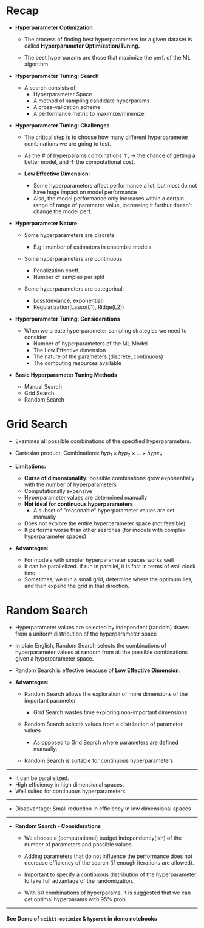 # Recap

- **Hyperparameter Optimization**
  
    - The process of finding best hyperparameters for a given dataset is called **Hyperparameter Optimization/Tuning.**

    - The best hyperparams are those that maximize the perf. of the ML algorithm.

- **Hyperparameter Tuning: Search**

    - A search consists of:
      - Hyperparameter Space
      - A method of sampling candidate hyperparams
      - A cross-validation scheme
      - A performance metric to maximize/minimize.

- **Hyperparameter Tuning: Challenges**

    - The critical step is to choose how many different hyperparameter combinations we are going to test.
    
    - As the # of hyperparams combinations $\uparrow$, $\rightarrow$ the chance of getting a better model, and $\uparrow$ the computational cost.

    - **Low Effective Dimension:** 
      - Some hyperparameters affect performance a lot, but most do not have huge impact on model performance
      - Also, the model performance only increases within a certain range of range of parameter value, increasing it furthur doesn't change the model perf.

- **Hyperparameter Nature**

    - Some hyperparameters are discrete
      - E.g.: number of estimators in ensemble models
    
    - Some hyperparameters are continuous
        - Penalization coeff.
        - Number of samples per split
    
    - Some hyperparameters are categorical:
      - Loss(deviance, exponential)
      - Regularization(Lasso(L1), Ridge(L2))

- **Hyperparameter Tuning: Considerations**
  
  -  When we create hyperparameter sampling strategies we need to consider:
     -  Number of hyperparameters of the ML Model
     -  The Low Effective dimension
     -  The nature of the parameters (discrete, continuous)
     -  The computing resources available

- **Basic Hyperparameter Tuning Methods**
    - Manual Search
    - Grid Search
    - Random Search


# Grid Search

- Examines all possible combinations of the specified hyperparameters.
- Cartesian product, Combinations: $hyp_1 \times hyp_2 \times \dotsc \times hype_n$

- **Limitations:**
  
  - **Curse of dimensionality:** possible combinations grow exponentially with the number of hyperparameters
  - Computationally expensive
  - Hyperparameter values are determined manually
  - **Not ideal for continuous hyperparameters**
    - A subset of "reasonable" hyperparameter values are set manually
  - Does not explore the entire hyperparameter space (not feasible)
  - It performs worse than other searches (for models with complex hyperparameter spaces)

- **Advantages:**
  
  -  For models with simpler hyperparameter spaces works well
  -  It can be parallelized. If run in parallel, it is fast in terms of wall clock time
  -  Sometimes, we run a small grid, determine where the optimum lies, and then expand the grid in that direction.


# Random Search

- Hyperparameter values are selected by independent (random) draws from a uniform distribution of the hyperparameter space

- In plain English, Random Search selects the combinations of hyperparameter values at random from all the possible combinations given a hyperparameter space.

- Random Search is effective beacuse of **Low Effective Dimension**.

- **Advantages:**
    - Random Search allows the exploration of more dimensions of the important parameter
      - Grid Search wastes time exploring non-important dimensions 
    
    - Random Search selects values from a distribution of parameter values
      - As opposed to Grid Search where parameters are defined manually.
    
    - Random Search is suitable for continuous hyperparameters

* **

- It can be parallelized.
- High efficiency in high dimensional spaces.
- Well suited for continuous hyperparameters.

* **

- Disadvantage: Small reduction in efficiency in low dimensional spaces

* **

- **Random Search - Considerations**
    - We choose a (computational) budget independently(ish) of the number of parameters and possible values.

    - Adding parameters that do not influence the performance does not decrease efficiency of the search (if enough iterations are allowed).
  
    - Important to specify a continuous distribution of the hyperparameter to take full advantage of the randomization.

    - With 60 combinations of hyperparams, it is suggested that we can get optimal hyperparams with 95% prob.


* **

#### See Demo of `scikit-optimize` & `hyperot` in demo notebooks